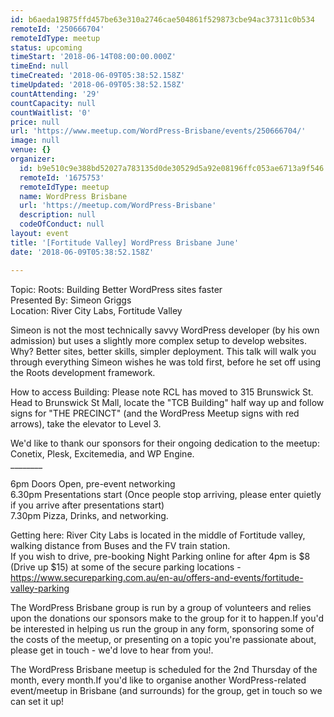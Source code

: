 ```yaml
---
id: b6aeda19875ffd457be63e310a2746cae504861f529873cbe94ac37311c0b534
remoteId: '250666704'
remoteIdType: meetup
status: upcoming
timeStart: '2018-06-14T08:00:00.000Z'
timeEnd: null
timeCreated: '2018-06-09T05:38:52.158Z'
timeUpdated: '2018-06-09T05:38:52.158Z'
countAttending: '29'
countCapacity: null
countWaitlist: '0'
price: null
url: 'https://www.meetup.com/WordPress-Brisbane/events/250666704/'
image: null
venue: {}
organizer:
  id: b9e510c9e388bd52027a783135d0de30529d5a92e08196ffc053ae6713a9f546
  remoteId: '1675753'
  remoteIdType: meetup
  name: WordPress Brisbane
  url: 'https://meetup.com/WordPress-Brisbane'
  description: null
  codeOfConduct: null
layout: event
title: '[Fortitude Valley] WordPress Brisbane June'
date: '2018-06-09T05:38:52.158Z'

---
```

<p>Topic: Roots: Building Better WordPress sites faster<br/>Presented By: Simeon Griggs<br/>Location: River City Labs, Fortitude Valley</p> <p>Simeon is not the most technically savvy WordPress developer (by his own admission) but uses a slightly more complex setup to develop websites. Why? Better sites, better skills, simpler deployment. This talk will walk you through everything Simeon wishes he was told first, before he set off using the Roots development framework.</p> <p>How to access Building: Please note RCL has moved to 315 Brunswick St. Head to Brunswick St Mall, locate the "TCB Building" half way up and follow signs for "THE PRECINCT" (and the WordPress Meetup signs with red arrows), take the elevator to Level 3.</p> <p>We'd like to thank our sponsors for their ongoing dedication to the meetup:<br/>Conetix, Plesk, Excitemedia, and WP Engine.<br/>________</p> <p>6pm Doors Open, pre-event networking<br/>6.30pm Presentations start (Once people stop arriving, please enter quietly if you arrive after presentations start)<br/>7.30pm Pizza, Drinks, and networking.</p> <p>Getting here: River City Labs is located in the middle of Fortitude valley, walking distance from Buses and the FV train station.<br/>If you wish to drive, pre-booking Night Parking online for after 4pm is $8 (Drive up $15) at some of the secure parking locations - <a href="https://www.secureparking.com.au/en-au/offers-and-events/fortitude-valley-parking" class="linkified">https://www.secureparking.com.au/en-au/offers-and-events/fortitude-valley-parking</a></p> <p>The WordPress Brisbane group is run by a group of volunteers and relies upon the donations our sponsors make to the group for it to happen.If you'd be interested in helping us run the group in any form, sponsoring some of the costs of the meetup, or presenting on a topic you're passionate about, please get in touch - we'd love to hear from you!.</p> <p>The WordPress Brisbane meetup is scheduled for the 2nd Thursday of the month, every month.If you'd like to organise another WordPress-related event/meetup in Brisbane (and surrounds) for the group, get in touch so we can set it up!</p>
